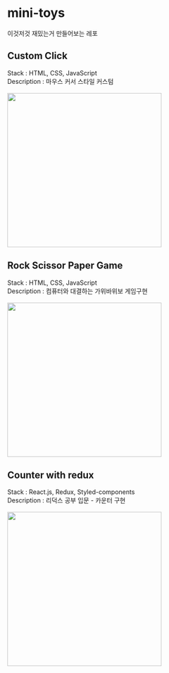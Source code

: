 # mini-toys

이것저것 재밌는거 만들어보는 레포

## Custom Click

Stack : HTML, CSS, JavaScript <br>
Description : 마우스 커서 스타일 커스텀
<br>
<br>
<img width="350px" src="https://user-images.githubusercontent.com/96714788/201510099-4ee8a46a-472b-4c24-83f7-71ff7bd2e4c1.gif">

## Rock Scissor Paper Game

Stack : HTML, CSS, JavaScript <br>
Description : 컴퓨터와 대결하는 가위바위보 게임구현
<br>
<br>
<img width="350px" src="https://user-images.githubusercontent.com/96714788/201510030-775ebcf4-3716-4eec-bfe3-1dd3f122cf47.gif">

## Counter with redux

Stack : React.js, Redux, Styled-components <br>
Description : 리덕스 공부 입문 - 카운터 구현
<br>
<br>
<img width="350px" src="https://user-images.githubusercontent.com/96714788/202363548-ccaa93e2-1078-432f-972e-aa56008b2de2.gif">
